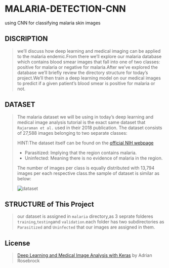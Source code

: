 # MALARIA-DETECTION-CNN
using CNN for classifying malaria skin images
## DISCRIPTION
>  we’ll discuss how deep learning and medical imaging can be applied to the malaria endemic.From there we’ll explore our malaria database which contains blood smear images that fall into one of two classes: positive for malaria or negative for malaria.After we’ve explored the database we’ll briefly review the directory structure for today’s project.We’ll then train a deep learning model on our medical images to predict if a given patient’s blood smear is positive for malaria or not.
>  
## DATASET
> The malaria dataset we will be using in today’s deep learning and medical image analysis tutorial is the exact same dataset that `Rajaraman et al.` used in their 2018 publication. The dataset consists of 27,588 images belonging to two separate classes:
>
> HINT:The dataset itself can be found on the [official NIH webpage](https://lhncbc.nlm.nih.gov/LHC-downloads/downloads.html#malaria-datasets)
> * Parasitized: Implying that the region contains malaria.
> * Uninfected: Meaning there is no evidence of malaria in the region.
> 
>  The number of images per class is equally distributed with 13,794 images per each respective class.the sample of dataset is similar as below:
>  
> ![dataset](https://user-images.githubusercontent.com/53394692/111433957-326c8300-8714-11eb-9c0b-9e23b8efc3d7.PNG)
## STRUCTURE of This Project
> our dataset is assigned in `malaria` directory,as 3 seprate folderes `training`,`testing`and `validation`.each folder has two subdirectories as `Parasitized` and `Uninfected` that our images are assigned in them.
> 
> 












































## License
> [Deep Learning and Medical Image Analysis with Keras](https://www.pyimagesearch.com/2018/12/03/deep-learning-and-medical-image-analysis-with-keras/) by Adrian Rosebrock



